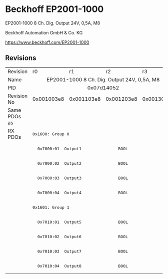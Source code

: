 # Beckhoff EP2001-1000

EP2001-1000 8 Ch. Dig. Output 24V, 0,5A, M8

Beckhoff Automation GmbH & Co. KG

https://www.beckhoff.com/EP2001-1000

## Revisions
<table>
<tr >
<td>Revision</td>
<td>r0</td>
<td>r1</td>
<td>r2</td>
<td>r3</td>
</tr>
<tr >
<td>Name</td>
<td colspan=4 align="center">EP2001-1000 8 Ch. Dig. Output 24V, 0,5A, M8</td>
</tr>
<tr >
<td>PID</td>
<td colspan=4 align="center">0x07d14052</td>
</tr>
<tr >
<td>Revision No</td>
<td>0x001003e8</td>
<td>0x001103e8</td>
<td>0x001203e8</td>
<td>0x001303e8</td>
</tr>
<tr >
<td>Same PDOs as</td>
<td colspan=4 align="center"></td>
</tr>
<tr class="rxpdo pdosection">
<td rowspan=10 valign=top>RX PDOs</td>
<td colspan=4 align="left"><pre>0x1600: Group 0</pre></td>
<td></td>
</tr>
<tr class="rxpdo">
<td colspan=4 align="left"><pre>  0x7000:01  Output1               BOOL</pre></td>
</tr>
<tr class="rxpdo">
<td colspan=4 align="left"><pre>  0x7000:02  Output2               BOOL</pre></td>
</tr>
<tr class="rxpdo">
<td colspan=4 align="left"><pre>  0x7000:03  Output3               BOOL</pre></td>
</tr>
<tr class="rxpdo">
<td colspan=4 align="left"><pre>  0x7000:04  Output4               BOOL</pre></td>
</tr>
<tr class="rxpdo pdosection">
<td colspan=4 align="left"><pre>0x1601: Group 1</pre></td>
</tr>
<tr class="rxpdo">
<td colspan=4 align="left"><pre>  0x7010:01  Output5               BOOL</pre></td>
</tr>
<tr class="rxpdo">
<td colspan=4 align="left"><pre>  0x7010:02  Output6               BOOL</pre></td>
</tr>
<tr class="rxpdo">
<td colspan=4 align="left"><pre>  0x7010:03  Output7               BOOL</pre></td>
</tr>
<tr class="rxpdo">
<td colspan=4 align="left"><pre>  0x7010:04  Output8               BOOL</pre></td>
</tr>
</table>
